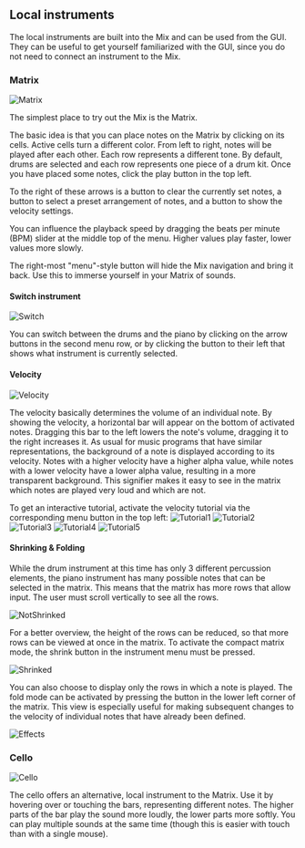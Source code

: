 ## Local instruments
The local instruments are built into the Mix and can be used from the GUI. They can be useful to get yourself familiarized with the GUI, since you do not need to connect an instrument to the Mix.

### Matrix
![Matrix](images/matrix.png)

The simplest place to try out the Mix is the Matrix.

The basic idea is that you can place notes on the Matrix by clicking on its cells. Active cells turn a different color. From left to right, notes will be played after each other. Each row represents a different tone. By default, drums are selected and each row represents one piece of a drum kit. Once you have placed some notes, click the play button in the top left.

To the right of these arrows is a button to clear the currently set notes, a button to select a preset arrangement of notes, and a button to show the velocity settings.

You can influence the playback speed by dragging the beats per minute (BPM) slider at the middle top of the menu. Higher values play faster, lower values more slowly.

The right-most "menu"-style button will hide the Mix navigation and bring it back. Use this to immerse yourself in your Matrix of sounds.

#### Switch instrument
![Switch](images/switch.jpeg)

You can switch between the drums and the piano by clicking on the arrow buttons in the second menu row, or by clicking the button to their left that shows what instrument is currently selected.

#### Velocity
![Velocity](images/velocity.jpeg)

The velocity basically determines the volume of an individual note. 
By showing the velocity, a horizontal bar will appear on the bottom of activated notes. Dragging this bar to the left lowers the note's volume, dragging it to the right increases it.
As usual for music programs that have similar representations, the background of a note is displayed according to its velocity. Notes with a higher velocity have a higher alpha value, while notes with a lower velocity have a lower alpha value, resulting in a more transparent background.
This signifier makes it easy to see in the matrix which notes are played very loud and which are not.

To get an interactive tutorial, activate the velocity tutorial via the corresponding menu button in the top left:
![Tutorial1](images/tutorial1.png)
![Tutorial2](images/tutorial2.png)
![Tutorial3](images/tutorial3.png)
![Tutorial4](images/tutorial4.png)
![Tutorial5](images/tutorial5.jpeg)

#### Shrinking & Folding
While the drum instrument at this time has only 3 different percussion elements, the piano instrument has many possible notes that can be selected in the matrix.
This means that the matrix has more rows that allow input. The user must scroll vertically to see all the rows. 

![NotShrinked](images/not-shrinked.jpeg)

For a better overview, the height of the rows can be reduced, so that more rows can be viewed at once in the matrix.
To activate the compact matrix mode, the shrink button in the instrument menu must be pressed.

![Shrinked](images/shrinked.jpeg)

You can also choose to display only the rows in which a note is played. The fold mode can be activated by pressing the button in the lower left corner of the matrix. This view is especially useful for making subsequent changes to the velocity of individual notes that have already been defined. 

![Effects](images/shrinked-and-folded.jpeg)

### Cello
![Cello](images/cello.jpeg)

The cello offers an alternative, local instrument to the Matrix. Use it by hovering over or touching the bars, representing different notes. The higher parts of the bar play the sound more loudly, the lower parts more softly. You can play multiple sounds at the same time (though this is easier with touch than with a single mouse).
